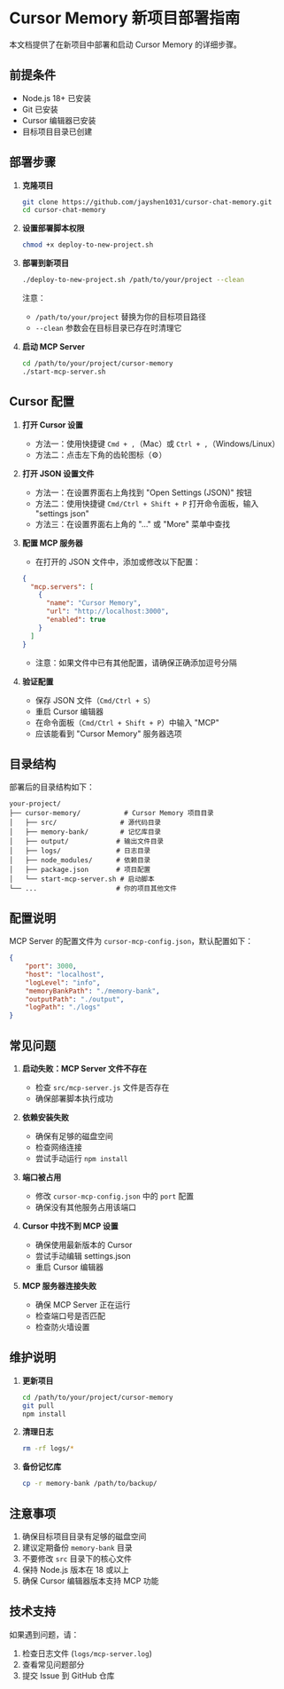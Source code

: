 # Cursor Memory 新项目部署指南

本文档提供了在新项目中部署和启动 Cursor Memory 的详细步骤。

## 前提条件

- Node.js 18+ 已安装
- Git 已安装
- Cursor 编辑器已安装
- 目标项目目录已创建

## 部署步骤

1. **克隆项目**
   ```bash
   git clone https://github.com/jayshen1031/cursor-chat-memory.git
   cd cursor-chat-memory
   ```

2. **设置部署脚本权限**
   ```bash
   chmod +x deploy-to-new-project.sh
   ```

3. **部署到新项目**
   ```bash
   ./deploy-to-new-project.sh /path/to/your/project --clean
   ```
   注意：
   - `/path/to/your/project` 替换为你的目标项目路径
   - `--clean` 参数会在目标目录已存在时清理它

4. **启动 MCP Server**
   ```bash
   cd /path/to/your/project/cursor-memory
   ./start-mcp-server.sh
   ```

## Cursor 配置

1. **打开 Cursor 设置**
   - 方法一：使用快捷键 `Cmd + ,`（Mac）或 `Ctrl + ,`（Windows/Linux）
   - 方法二：点击左下角的齿轮图标（⚙️）

2. **打开 JSON 设置文件**
   - 方法一：在设置界面右上角找到 "Open Settings (JSON)" 按钮
   - 方法二：使用快捷键 `Cmd/Ctrl + Shift + P` 打开命令面板，输入 "settings json"
   - 方法三：在设置界面右上角的 "..." 或 "More" 菜单中查找

3. **配置 MCP 服务器**
   - 在打开的 JSON 文件中，添加或修改以下配置：
   ```json
   {
     "mcp.servers": [
       {
         "name": "Cursor Memory",
         "url": "http://localhost:3000",
         "enabled": true
       }
     ]
   }
   ```
   - 注意：如果文件中已有其他配置，请确保正确添加逗号分隔

4. **验证配置**
   - 保存 JSON 文件（`Cmd/Ctrl + S`）
   - 重启 Cursor 编辑器
   - 在命令面板（`Cmd/Ctrl + Shift + P`）中输入 "MCP"
   - 应该能看到 "Cursor Memory" 服务器选项

## 目录结构

部署后的目录结构如下：
```
your-project/
├── cursor-memory/           # Cursor Memory 项目目录
│   ├── src/                # 源代码目录
│   ├── memory-bank/        # 记忆库目录
│   ├── output/            # 输出文件目录
│   ├── logs/              # 日志目录
│   ├── node_modules/      # 依赖目录
│   ├── package.json       # 项目配置
│   └── start-mcp-server.sh # 启动脚本
└── ...                    # 你的项目其他文件
```

## 配置说明

MCP Server 的配置文件为 `cursor-mcp-config.json`，默认配置如下：
```json
{
    "port": 3000,
    "host": "localhost",
    "logLevel": "info",
    "memoryBankPath": "./memory-bank",
    "outputPath": "./output",
    "logPath": "./logs"
}
```

## 常见问题

1. **启动失败：MCP Server 文件不存在**
   - 检查 `src/mcp-server.js` 文件是否存在
   - 确保部署脚本执行成功

2. **依赖安装失败**
   - 确保有足够的磁盘空间
   - 检查网络连接
   - 尝试手动运行 `npm install`

3. **端口被占用**
   - 修改 `cursor-mcp-config.json` 中的 `port` 配置
   - 确保没有其他服务占用该端口

4. **Cursor 中找不到 MCP 设置**
   - 确保使用最新版本的 Cursor
   - 尝试手动编辑 settings.json
   - 重启 Cursor 编辑器

5. **MCP 服务器连接失败**
   - 确保 MCP Server 正在运行
   - 检查端口号是否匹配
   - 检查防火墙设置

## 维护说明

1. **更新项目**
   ```bash
   cd /path/to/your/project/cursor-memory
   git pull
   npm install
   ```

2. **清理日志**
   ```bash
   rm -rf logs/*
   ```

3. **备份记忆库**
   ```bash
   cp -r memory-bank /path/to/backup/
   ```

## 注意事项

1. 确保目标项目目录有足够的磁盘空间
2. 建议定期备份 `memory-bank` 目录
3. 不要修改 `src` 目录下的核心文件
4. 保持 Node.js 版本在 18 或以上
5. 确保 Cursor 编辑器版本支持 MCP 功能

## 技术支持

如果遇到问题，请：
1. 检查日志文件 (`logs/mcp-server.log`)
2. 查看常见问题部分
3. 提交 Issue 到 GitHub 仓库 